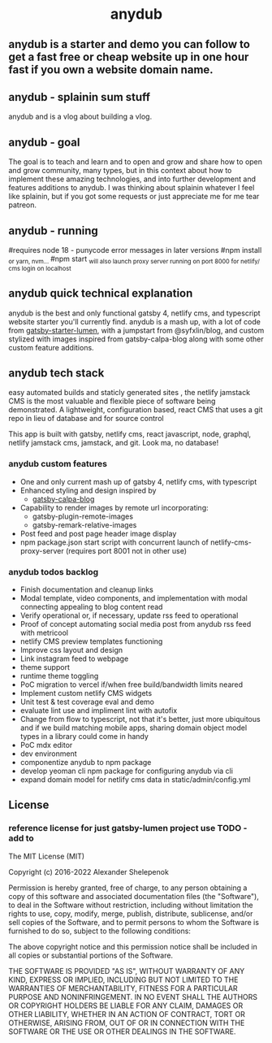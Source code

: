 <h1 align="center">
  anydub
</h1>

## anydub is a starter and demo you can follow to get a fast free or cheap website up in one hour fast if you own a website domain name. 

## anydub - splainin sum stuff
anydub and is a vlog about building a vlog. 

## anydub - goal

The goal is to teach and learn and to open and grow and share how to open and grow community, many types, but in this context about how to implement these amazing technologies, and into further development and features additions to anydub. I was thinking about splainin whatever I feel like splainin, but if you got some requests or just appreciate me for me tear patreon.

## anydub - running

#requires node 18 - punycode error messages in later versions
#npm install 
<sub>or yarn, nvm... </sub>
#npm start 
<sub>will also launch proxy server running on port 8000 for netlify/ cms login on localhost</sub>

## anydub quick technical explanation
anydub is the best and only functional gatsby 4, netlify cms, and typescript website starter you'll currently find. anydub is a mash up, with a lot of code from  [gatsby-starter-lumen](http://github.com/alxshelepenok/gatsby-starter-lumen), with a jumpstart from @syfxlin/blog, and custom stylized with images inspired from gatsby-calpa-blog along with some other custom feature additions. 

## anydub tech stack

easy automated builds and staticly generated sites , the netlify jamstack CMS is the most valuable and flexible piece of software being demonstrated. A lightweight, configuration based, react CMS that uses a git repo in lieu of database and for source control 

This app is built with gatsby, netlify cms, react javascript, node, graphql, netlify jamstack cms, jamstack, and git. Look ma, no database!

### anydub custom features

+ One and only current mash up of gatsby 4, netlify cms, with typescript
+ Enhanced styling and design inspired by
    + [gatsby-calpa-blog](http://github.com/alxshelepenok/gatsby-starter-lumen)
+ Capability to render images by remote url incorporating:
    + gatsby-plugin-remote-images
    + gatsby-remark-relative-images
+ Post feed and post page header image display
+ npm package.json start script with concurrent launch of netlify-cms-proxy-server
  (requires port 8001 not in other use)

### anydub todos backlog

+ Finish documentation and cleanup links
+ Modal template, video components, and implementation with modal connecting appealing to blog content read
+ Verify operational or, if necessary, update rss feed to operational
+ Proof of concept automating social media post from anydub rss feed with metricool
+ netlify CMS preview templates functioning
+ Improve css layout and design
+ Link instagram feed to webpage 
+ theme support
+ runtime theme toggling
+ PoC migration to vercel if/when free build/bandwidth limits neared
+ Implement custom netlify CMS widgets
+ Unit test & test coverage eval and demo
+ evaluate lint use and impliment lint with autofix
+ Change from flow to typescript, not that it's better, just more ubiquitous and if we build matching mobile apps, sharing domain object model types in a library could come in handy
+ PoC mdx editor
+ dev environment 
+ componentize anydub to npm package
+ develop yeoman cli npm package for configuring anydub via cli
+ expand domain model for netlify cms data in static/admin/config.yml

## License

### reference license for just gatsby-lumen project use TODO - add to

The MIT License (MIT)

Copyright (c) 2016-2022 Alexander Shelepenok

Permission is hereby granted, free of charge, to any person obtaining a copy
of this software and associated documentation files (the "Software"), to deal
in the Software without restriction, including without limitation the rights
to use, copy, modify, merge, publish, distribute, sublicense, and/or sell
copies of the Software, and to permit persons to whom the Software is
furnished to do so, subject to the following conditions:

The above copyright notice and this permission notice shall be included in all
copies or substantial portions of the Software.

THE SOFTWARE IS PROVIDED "AS IS", WITHOUT WARRANTY OF ANY KIND, EXPRESS OR
IMPLIED, INCLUDING BUT NOT LIMITED TO THE WARRANTIES OF MERCHANTABILITY,
FITNESS FOR A PARTICULAR PURPOSE AND NONINFRINGEMENT. IN NO EVENT SHALL THE
AUTHORS OR COPYRIGHT HOLDERS BE LIABLE FOR ANY CLAIM, DAMAGES OR OTHER
LIABILITY, WHETHER IN AN ACTION OF CONTRACT, TORT OR OTHERWISE, ARISING FROM,
OUT OF OR IN CONNECTION WITH THE SOFTWARE OR THE USE OR OTHER DEALINGS IN THE
SOFTWARE.